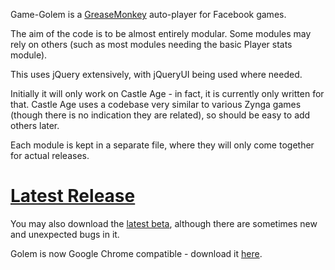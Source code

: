 Game-Golem is a [GreaseMonkey](https://addons.mozilla.org/en-US/firefox/addon/748) auto-player for Facebook games.

The aim of the code is to be almost entirely modular. Some modules may rely on others (such as most modules needing the basic Player stats module).

This uses jQuery extensively, with jQueryUI being used where needed.

Initially it will only work on Castle Age - in fact, it is currently only written for that. Castle Age uses a codebase very similar to various Zynga games (though there is no indication they are related), so should be easy to add others later.

Each module is kept in a separate file, where they will only come together for actual releases.

# [Latest Release](http://game-golem.googlecode.com/svn/trunk/greasemonkey/GameGolem.release.user.js) #

You may also download the [latest beta](http://game-golem.googlecode.com/svn/trunk/greasemonkey/GameGolem.user.js), although there are sometimes new and unexpected bugs in it.

Golem is now Google Chrome compatible - download it [here](http://game-golem.googlecode.com/svn/trunk/chrome/GameGolem.crx).